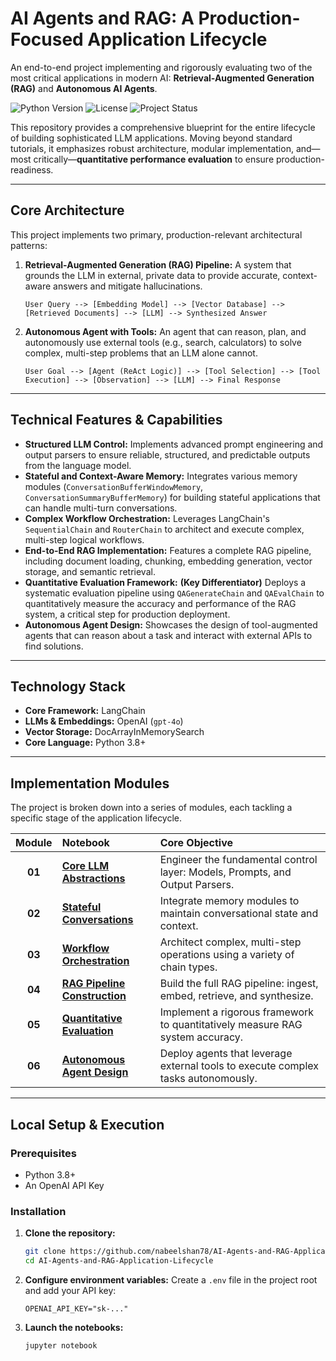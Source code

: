 # AI Agents and RAG: A Production-Focused Application Lifecycle

An end-to-end project implementing and rigorously evaluating two of the most critical applications in modern AI: **Retrieval-Augmented Generation (RAG)** and **Autonomous AI Agents**.

![Python Version](https://img.shields.io/badge/Python-3.8+-blue.svg)
![License](https://img.shields.io/badge/License-MIT-green.svg)
![Project Status](https://img.shields.io/badge/Status-Complete-brightgreen.svg)

This repository provides a comprehensive blueprint for the entire lifecycle of building sophisticated LLM applications. Moving beyond standard tutorials, it emphasizes robust architecture, modular implementation, and—most critically—**quantitative performance evaluation** to ensure production-readiness.

---

## Core Architecture

This project implements two primary, production-relevant architectural patterns:

1.  **Retrieval-Augmented Generation (RAG) Pipeline:** A system that grounds the LLM in external, private data to provide accurate, context-aware answers and mitigate hallucinations.
    ```
    User Query --> [Embedding Model] --> [Vector Database] --> [Retrieved Documents] --> [LLM] --> Synthesized Answer
    ```
2.  **Autonomous Agent with Tools:** An agent that can reason, plan, and autonomously use external tools (e.g., search, calculators) to solve complex, multi-step problems that an LLM alone cannot.
    ```
    User Goal --> [Agent (ReAct Logic)] --> [Tool Selection] --> [Tool Execution] --> [Observation] --> [LLM] --> Final Response
    ```

---

## Technical Features & Capabilities

-   **Structured LLM Control:** Implements advanced prompt engineering and output parsers to ensure reliable, structured, and predictable outputs from the language model.
-   **Stateful and Context-Aware Memory:** Integrates various memory modules (`ConversationBufferWindowMemory`, `ConversationSummaryBufferMemory`) for building stateful applications that can handle multi-turn conversations.
-   **Complex Workflow Orchestration:** Leverages LangChain's `SequentialChain` and `RouterChain` to architect and execute complex, multi-step logical workflows.
-   **End-to-End RAG Implementation:** Features a complete RAG pipeline, including document loading, chunking, embedding generation, vector storage, and semantic retrieval.
-   **Quantitative Evaluation Framework:** **(Key Differentiator)** Deploys a systematic evaluation pipeline using `QAGenerateChain` and `QAEvalChain` to quantitatively measure the accuracy and performance of the RAG system, a critical step for production deployment.
-   **Autonomous Agent Design:** Showcases the design of tool-augmented agents that can reason about a task and interact with external APIs to find solutions.

---

## Technology Stack

-   **Core Framework:** LangChain
-   **LLMs & Embeddings:** OpenAI (`gpt-4o`)
-   **Vector Storage:** DocArrayInMemorySearch
-   **Core Language:** Python 3.8+

---

## Implementation Modules

The project is broken down into a series of modules, each tackling a specific stage of the application lifecycle.

| Module | Notebook                                                                          | Core Objective                                                                                        |
| :----: | :-------------------------------------------------------------------------------- | :---------------------------------------------------------------------------------------------------- |
| **01** | [**Core LLM Abstractions**](./01_LangChain_Core_Components.ipynb)                   | Engineer the fundamental control layer: Models, Prompts, and Output Parsers.                          |
| **02** | [**Stateful Conversations**](./02_Stateful_Conversations_with_Memory.ipynb)         | Integrate memory modules to maintain conversational state and context.                                |
| **03** | [**Workflow Orchestration**](./03_Orchestrating_LLM_Workflows_with_Chains.ipynb)    | Architect complex, multi-step operations using a variety of chain types.                              |
| **04** | [**RAG Pipeline Construction**](./04_Question_Answering_over_Custom_Data.ipynb)     | Build the full RAG pipeline: ingest, embed, retrieve, and synthesize.                                 |
| **05** | [**Quantitative Evaluation**](./05_Evaluating_Q&A_System_Performance.ipynb)         | Implement a rigorous framework to quantitatively measure RAG system accuracy.                         |
| **06** | [**Autonomous Agent Design**](./06_Autonomous_Agents_with_Tools.ipynb)              | Deploy agents that leverage external tools to execute complex tasks autonomously.                     |

---

## Local Setup & Execution

### Prerequisites

-   Python 3.8+
-   An OpenAI API Key

### Installation

1.  **Clone the repository:**
    ```bash
    git clone https://github.com/nabeelshan78/AI-Agents-and-RAG-Application-Lifecycle.git
    cd AI-Agents-and-RAG-Application-Lifecycle
    ```

2.  **Configure environment variables:**
    Create a `.env` file in the project root and add your API key:
    ```
    OPENAI_API_KEY="sk-..."
    ```

3.  **Launch the notebooks:**
    ```bash
    jupyter notebook
    ```
